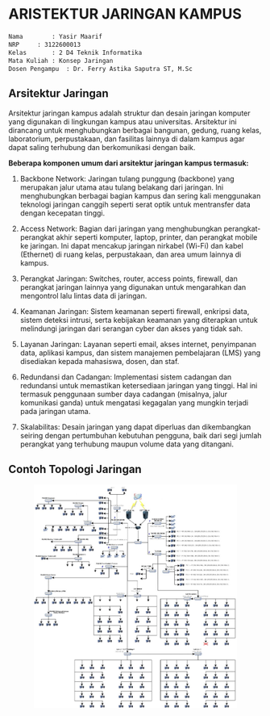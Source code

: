 # ARISTEKTUR JARINGAN KAMPUS

    Nama		: Yasir Maarif
    NRP		: 3122600013
    Kelas		: 2 D4 Teknik Informatika
    Mata Kuliah	: Konsep Jaringan
    Dosen Pengampu	: Dr. Ferry Astika Saputra ST, M.Sc

## Arsitektur Jaringan

Arsitektur jaringan kampus adalah struktur dan desain jaringan komputer yang digunakan di lingkungan kampus atau universitas. Arsitektur ini dirancang untuk menghubungkan berbagai bangunan, gedung, ruang kelas, laboratorium, perpustakaan, dan fasilitas lainnya di dalam kampus agar dapat saling terhubung dan berkomunikasi dengan baik.

**Beberapa komponen umum dari arsitektur jaringan kampus termasuk:**

1. Backbone Network: Jaringan tulang punggung (backbone) yang merupakan jalur utama atau tulang belakang dari jaringan. Ini menghubungkan berbagai bagian kampus dan sering kali menggunakan teknologi jaringan canggih seperti serat optik untuk mentransfer data dengan kecepatan tinggi.

2. Access Network: Bagian dari jaringan yang menghubungkan perangkat-perangkat akhir seperti komputer, laptop, printer, dan perangkat mobile ke jaringan. Ini dapat mencakup jaringan nirkabel (Wi-Fi) dan kabel (Ethernet) di ruang kelas, perpustakaan, dan area umum lainnya di kampus.

3. Perangkat Jaringan: Switches, router, access points, firewall, dan perangkat jaringan lainnya yang digunakan untuk mengarahkan dan mengontrol lalu lintas data di jaringan.

4. Keamanan Jaringan: Sistem keamanan seperti firewall, enkripsi data, sistem deteksi intrusi, serta kebijakan keamanan yang diterapkan untuk melindungi jaringan dari serangan cyber dan akses yang tidak sah.

5. Layanan Jaringan: Layanan seperti email, akses internet, penyimpanan data, aplikasi kampus, dan sistem manajemen pembelajaran (LMS) yang disediakan kepada mahasiswa, dosen, dan staf.

6. Redundansi dan Cadangan: Implementasi sistem cadangan dan redundansi untuk memastikan ketersediaan jaringan yang tinggi. Hal ini termasuk penggunaan sumber daya cadangan (misalnya, jalur komunikasi ganda) untuk mengatasi kegagalan yang mungkin terjadi pada jaringan utama.

7. Skalabilitas: Desain jaringan yang dapat diperluas dan dikembangkan seiring dengan pertumbuhan kebutuhan pengguna, baik dari segi jumlah perangkat yang terhubung maupun volume data yang ditangani.

## Contoh Topologi Jaringan

<div align="center">
    <img src="assets/topologi.jpg" width="80%">
</div>
